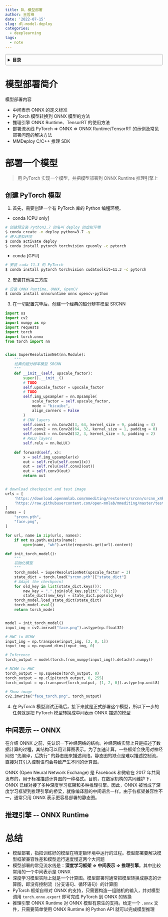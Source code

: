 ```yaml
---
title: DL 模型部署
author: 王哲峰
date: '2022-07-15'
slug: dl-model-deploy
categories:
  - deeplearning
tags:
  - note
---
```


<style>
details {
    border: 1px solid #aaa;
    border-radius: 4px;
    padding: .5em .5em 0;
}
summary {
    font-weight: bold;
    margin: -.5em -.5em 0;
    padding: .5em;
}
details[open] {
    padding: .5em;
}
details[open] summary {
    border-bottom: 1px solid #aaa;
    margin-bottom: .5em;
}
</style>

<details><summary>目录</summary><p>

- [模型部署简介](#模型部署简介)
- [部署一个模型](#部署一个模型)
  - [创建 PyTorch 模型](#创建-pytorch-模型)
  - [中间表示 -- ONNX](#中间表示----onnx)
  - [推理引擎 -- ONNX Runtime](#推理引擎----onnx-runtime)
- [总结](#总结)
</p></details><p></p>

# 模型部署简介

模型部署内容

- 中间表示 ONNX 的定义标准
- PyTorch 模型转换到 ONNX 模型的方法
- 推理引擎 ONNX Runtime、TensorRT 的使用方法
- 部署流水线 PyTorch => ONNX => ONNX Runtime/TensorRT 的示例及常见部署问题的解决方法
- MMDeploy C/C++ 推理 SDK

# 部署一个模型

> 用 PyTorch 实现一个模型，并把模型部署到 ONNX Runtime 推理引擎上

## 创建 PyTorch 模型

1. 首先，需要创建一个有 PyTorch 库的 Python 编程环境。

- conda [CPU only]

```bash
# 创建预安装 Python3.7 的名叫 deploy 的虚拟环境
$ conda create -n deploy python=3.7 -y
# 进入虚拟环境
$ conda activate deploy
$ conda install pytorch torchvision cpuonly -c pytorch
```

- conda [GPU]

```bash
# 安装 cuda 11.3 的 PyTorch
$ conda install pytorch torchvision cudatoolkit=11.3 -c pytorch
```

2. 安装其他第三方库

```bash
# 安装 ONNX Runtime, ONNX, OpenCV
$ conda install onnxruntime onnx opencv-python
```

3. 在一切配置完毕后，创建一个经典的超分辨率模型 SRCNN

```python
import os
import cv2
import numpy as np
import requests
import torch
import torch.onnx
from torch import nn


class SuperResolutionNet(nn.Module):
    """
    经典的超分辨率模型 SRCNN
    """
    def __init__(self, upscale_factor):
        super().__init__()
        # TODO
        self.upscale_factor = upscale_factor
        # TODO
        self.img_upsampler = nn.Upsample(
        	scale_factor = self.upscale_factor,
            mode = "bicuibc",
            align_corners = False
        )
        # CNN layers
        self.conv1 = nn.Conv2d(3, 64, kernel_size = 9, padding = 4)
        self.conv2 = nn.Conv2d(64, 32, kernel_size = 1, padding = 0)
        self.conv3 = nn.Conv2d(32, 3, kernel_size = 5, padding = 2)
        # ReLU layers
        self.relu = nn.ReLU()
        
    def forward(self, x):
        x = self.img_upsampler(x)
        out = self.relu(self.conv1(x))
        out = self.relu(self.conv2(out))
        out = self.conv3(out)
        return out


# download checkpoint and test image
urls = [
    'https://download.openmmlab.com/mmediting/restorers/srcnn/srcnn_x4k915_1x16_1000k_div2k_20200608-4186f232.pth',
    'https://raw.githubusercontent.com/open-mmlab/mmediting/master/tests/data/face/000001.png',
]
names = [
    "srcnn.pth",
    "face.png",
]

for url, name in zip(urls, names):
    if not os.path.exists(name):
        open(name, "wb").write(requests.get(url).content)

def init_torch_model():
    """
    初始化模型
    """
    torch_model = SuperResolutionNet(upscale_factor = 3)
    state_dict = torch.load("srcnn.pth")["state_dict"]
    # Adapt the checkpoint
    for old_key in list(state_dict.keys()):
        new_key = ".".join(old_key.split(".")[1:])
        state_dict[new_key] = state_dict.pop(old_key)
    torch_model.load_state_dict(state_dict)
    torch_model.eval()
    return torch_model


model = init_torch_model()
input_img = cv2.imread("face.png").astype(np.float32)

# HWC to NCHW
input_img = np.transpose(input_img, [2, 0, 1])
input_img = np.expand_dims(input_img, 0)

# Inference
torch_output = model(torch.from_numpy(input_img)).detach().numpy()

# NCHW to HWC
torch_output = np.squeeze(torch_output, 0)
torch_output = np.clip(torch_output, 0, 255)
torch_output = np.transpose(torch_output, [1, 2, 0]).astype(np.unit8)

# Show image
cv2.imwrite("face_torch.png", torch_output)
```

4. 在 PyTorch 模型测试正确后，接下来就是正式部署这个模型，所以下一步的任务就是把 PyTorch 模型转换成中间表示 ONNX 描述的模型

## 中间表示 -- ONNX

在介绍 ONNX 之前，先认识一下神经网络的结构。神经网络实际上只是描述了数据计算的过程，其结构可以用计算图表示。为了加速计算，一些框架会使用对神经网络 “先编译，后执行” 的静态图来描述网络。静态图的缺点是难以描述控制流，直接对其引入控制语句会导致产生不同的计算图。

ONNX (Open Neural Network Exchange) 是 Facebook 和微软在 2017 年共同发布的，用于标准描述计算图的一种格式。目前，在数家机构的共同维护下，ONNX 已经对接了多种深度学习框架和多种推理引擎。因此，ONNX 被当成了深度学习框架到推理引擎的桥梁，就像编译器的中间语言一样。由于各框架兼容性不一，通常只用 ONNX 表示更容易部署的静态图。





## 推理引擎 -- ONNX Runtime





# 总结

- 模型部署，指把训练好的模型在特定额环境中运行的过程。模型部署要解决模型框架兼容性差和模型运行速度慢这两个大问题
- 模型部署的常见流水线是：**深度学习框架 => 中间表示 => 推理引擎**。其中比较常用的一个中间表示是 ONNX
- 深度学习模型实际上就是一个计算图。模型部署时通常把模型转换成静态的计算图，即没有控制流（分支语句、循环语句）的计算图
- PyTorch 框架自带对 ONNX 的支持，只需要构造一组随机的输入，并对模型调用 `torch.onnx.export` 即可完成 PyTorch 到 ONNX 的转换
- 推理引擎 ONNX Runtime 对 ONNX 模型有原生的支持。给定一个 `.onnx` 文件，只需要简单使用 ONNX Runtime 的 Python API 就可以完成模型推理
